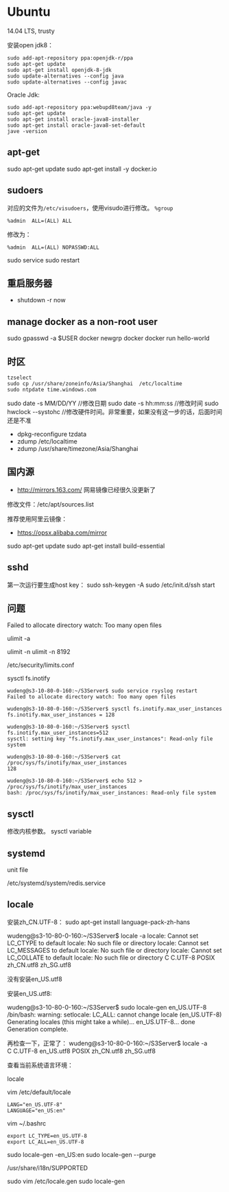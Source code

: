 # Ubuntu

14.04 LTS, trusty

安装open jdk8：
```
sudo add-apt-repository ppa:openjdk-r/ppa
sudo apt-get update
sudo apt-get install openjdk-8-jdk
sudo update-alternatives --config java
sudo update-alternatives --config javac
```

Oracle Jdk:
```
sudo add-apt-repository ppa:webupd8team/java -y
sudo apt-get update
sudo apt-get install oracle-java8-installer
sudo apt-get install oracle-java8-set-default
jave -version
```

## apt-get
sudo apt-get update
sudo apt-get install -y docker.io


## sudoers
对应的文件为`/etc/visudoers`，使用visudo进行修改。
`%group`

```
%admin  ALL=(ALL) ALL
```
修改为：
```
%admin  ALL=(ALL) NOPASSWD:ALL
```

sudo service sudo restart

## 重启服务器 
* shutdown -r now

## manage docker as a non-root user

sudo gpasswd -a $USER docker
newgrp docker
docker run hello-world

## 时区
```
tzselect
sudo cp /usr/share/zoneinfo/Asia/Shanghai  /etc/localtime
sudo ntpdate time.windows.com
```

sudo date -s MM/DD/YY //修改日期
sudo date -s hh:mm:ss //修改时间
sudo hwclock --systohc //修改硬件时间。非常重要，如果没有这一步的话，后面时间还是不准


* dpkg-reconfigure tzdata
* zdump /etc/localtime
* zdump /usr/share/timezone/Asia/Shanghai

## 国内源

* http://mirrors.163.com/ 网易镜像已经很久没更新了

修改文件：/etc/apt/sources.list

推荐使用阿里云镜像：
* https://opsx.alibaba.com/mirror


sudo apt-get update
sudo apt-get install build-essential


## sshd
第一次运行要生成host key：
sudo ssh-keygen -A
sudo /etc/init.d/ssh start

## 问题
Failed to allocate directory watch: Too many open files

ulimit -a 

ulimit -n
ulimit -n 8192

/etc/security/limits.conf


sysctl fs.inotify

```
wudeng@s3-10-80-0-160:~/S3Server$ sudo service rsyslog restart
Failed to allocate directory watch: Too many open files

wudeng@s3-10-80-0-160:~/S3Server$ sysctl fs.inotify.max_user_instances
fs.inotify.max_user_instances = 128

wudeng@s3-10-80-0-160:~/S3Server$ sysctl fs.inotify.max_user_instances=512
sysctl: setting key "fs.inotify.max_user_instances": Read-only file system

wudeng@s3-10-80-0-160:~/S3Server$ cat /proc/sys/fs/inotify/max_user_instances 
128

wudeng@s3-10-80-0-160:~/S3Server$ echo 512 > /proc/sys/fs/inotify/max_user_instances
bash: /proc/sys/fs/inotify/max_user_instances: Read-only file system

```

## sysctl

修改内核参数。
sysctl variable

## systemd
unit file

/etc/systemd/system/redis.service

## locale

安装zh_CN.UTF-8：
sudo apt-get install language-pack-zh-hans



wudeng@s3-10-80-0-160:~/S3Server$ locale -a
locale: Cannot set LC_CTYPE to default locale: No such file or directory
locale: Cannot set LC_MESSAGES to default locale: No such file or directory
locale: Cannot set LC_COLLATE to default locale: No such file or directory
C
C.UTF-8
POSIX
zh_CN.utf8
zh_SG.utf8

没有安装en_US.utf8

安装en_US.utf8:

wudeng@s3-10-80-0-160:~/S3Server$ sudo locale-gen en_US.UTF-8
/bin/bash: warning: setlocale: LC_ALL: cannot change locale (en_US.UTF-8)
Generating locales (this might take a while)...
  en_US.UTF-8... done
Generation complete.

再检查一下，正常了：
wudeng@s3-10-80-0-160:~/S3Server$ locale -a                  
C
C.UTF-8
en_US.utf8
POSIX
zh_CN.utf8
zh_SG.utf8



查看当前系统语言环境：

locale

vim /etc/default/locale
```
LANG="en_US.UTF-8"
LANGUAGE="en_US:en"
```

vim ~/.bashrc
```
export LC_TYPE=en_US.UTF-8
export LC_ALL=en_US.UTF-8
```


sudo locale-gen -en_US:en
sudo locale-gen --purge

/usr/share/i18n/SUPPORTED



sudo vim /etc/locale.gen
sudo locale-gen


